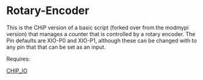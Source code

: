 # Rotary-Encoder

This is the CHiP version of a basic script (forked over from the modmypi version) that manages a counter that is controlled by a rotary encoder. The Pin defaults are XIO-P0 and XIO-P1, although these can be changed with to any pin that that can be set as an input.

Requires:

<a href="https://github.com/xtacocorex/CHIP_IO">CHIP_IO</a>

